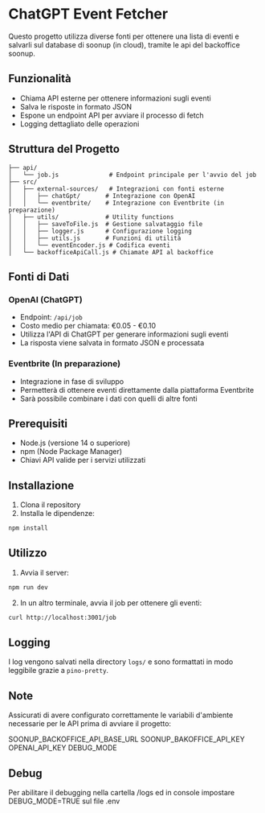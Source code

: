 # ChatGPT Event Fetcher

Questo progetto utilizza diverse fonti per ottenere una lista di eventi e salvarli sul database di soonup (in cloud), tramite le api del backoffice soonup.

## Funzionalità

- Chiama API esterne per ottenere informazioni sugli eventi
- Salva le risposte in formato JSON
- Espone un endpoint API per avviare il processo di fetch
- Logging dettagliato delle operazioni

## Struttura del Progetto

```
├── api/
│   └── job.js              # Endpoint principale per l'avvio del job
├── src/
│   ├── external-sources/   # Integrazioni con fonti esterne
│   │   ├── chatGpt/       # Integrazione con OpenAI
│   │   └── eventbrite/    # Integrazione con Eventbrite (in preparazione)
│   ├── utils/             # Utility functions
│   │   ├── saveToFile.js  # Gestione salvataggio file
│   │   ├── logger.js      # Configurazione logging
│   │   ├── utils.js       # Funzioni di utilità
│   │   └── eventEncoder.js # Codifica eventi
│   └── backofficeApiCall.js # Chiamate API al backoffice
```

## Fonti di Dati

### OpenAI (ChatGPT)
- Endpoint: `/api/job`
- Costo medio per chiamata: €0.05 - €0.10
- Utilizza l'API di ChatGPT per generare informazioni sugli eventi
- La risposta viene salvata in formato JSON e processata

### Eventbrite (In preparazione)
- Integrazione in fase di sviluppo
- Permetterà di ottenere eventi direttamente dalla piattaforma Eventbrite
- Sarà possibile combinare i dati con quelli di altre fonti

## Prerequisiti

- Node.js (versione 14 o superiore)
- npm (Node Package Manager)
- Chiavi API valide per i servizi utilizzati

## Installazione

1. Clona il repository
2. Installa le dipendenze:
```bash
npm install
```

## Utilizzo

1. Avvia il server:
```bash
npm run dev
```

2. In un altro terminale, avvia il job per ottenere gli eventi:
```bash
curl http://localhost:3001/job
```

## Logging

I log vengono salvati nella directory `logs/` e sono formattati in modo leggibile grazie a `pino-pretty`.

## Note

Assicurati di avere configurato correttamente le variabili d'ambiente necessarie per le API prima di avviare il progetto:

SOONUP_BACKOFFICE_API_BASE_URL
SOONUP_BAKOFFICE_API_KEY
OPENAI_API_KEY
DEBUG_MODE


## Debug

Per abilitare il debugging nella cartella /logs ed in console impostare DEBUG_MODE=TRUE sul file .env